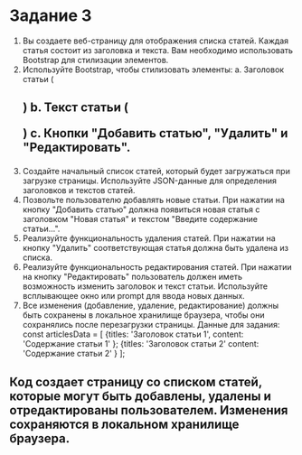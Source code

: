 # Задание 3
1. Вы создаете веб-страницу для отображения списка статей. Каждая статья состоит из заголовка и
текста. Вам необходимо использовать Bootstrap для стилизации элементов.
2. Используйте Bootstrap, чтобы стилизовать элементы:
a. Заголовок статьи (<h2>)
b. Текст статьи (<p>)
c. Кнопки "Добавить статью", "Удалить" и "Редактировать".
3. Создайте начальный список статей, который будет загружаться при загрузке страницы. Используйте
JSON-данные для определения заголовков и текстов статей.
4. Позвольте пользователю добавлять новые статьи. При нажатии на кнопку "Добавить статью" должна
появиться новая статья с заголовком "Новая статья" и текстом "Введите содержание статьи...".
5. Реализуйте функциональность удаления статей. При нажатии на кнопку "Удалить" соответствующая
статья должна быть удалена из списка.
6. Реализуйте функциональность редактирования статей. При нажатии на кнопку "Редактировать"
пользователь должен иметь возможность изменить заголовок и текст статьи. Используйте
всплывающее окно или prompt для ввода новых данных.
7. Все изменения (добавление, удаление, редактирование) должны быть сохранены в локальное
хранилище браузера, чтобы они сохранялись после перезагрузки страницы.
Данные для задания:
const articlesData = [
    {titles: 'Заголовок статьи 1',
    content: 'Содержание статьи 1'
    };
    {titles: 'Заголовок статьи 2'
    content: 'Содержание статьи 2'
    } 
];

## Код создает страницу со списком статей, которые могут быть добавлены, удалены и отредактированы пользователем. Изменения сохраняются в локальном хранилище браузера.